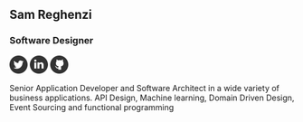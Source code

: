 ## Sam Reghenzi
### Software Designer
<img src="https://raw.githubusercontent.com/sammyrulez/about_page/master/iconfinder_twitter_online_social_media_734367.png" alt="drawing" style="width:32px;height:32px"/> 
<img src="https://raw.githubusercontent.com/sammyrulez/about_page/master/iconfinder_linked_in_online_social_media_734393.png" alt="drawing" style="width:32px;height:32px"/>
<img src="https://raw.githubusercontent.com/sammyrulez/about_page/master/iconfinder_social_media_logo_github_1221585.png" alt="drawing" style="width:32px;height:32px"/>

Senior Application Developer and Software Architect in a wide variety of business applications. API Design, Machine learning, Domain Driven Design, Event Sourcing and functional programming




